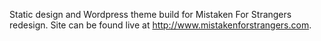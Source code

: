 Static design and Wordpress theme build for Mistaken For Strangers redesign. Site can be found live at http://www.mistakenforstrangers.com.
